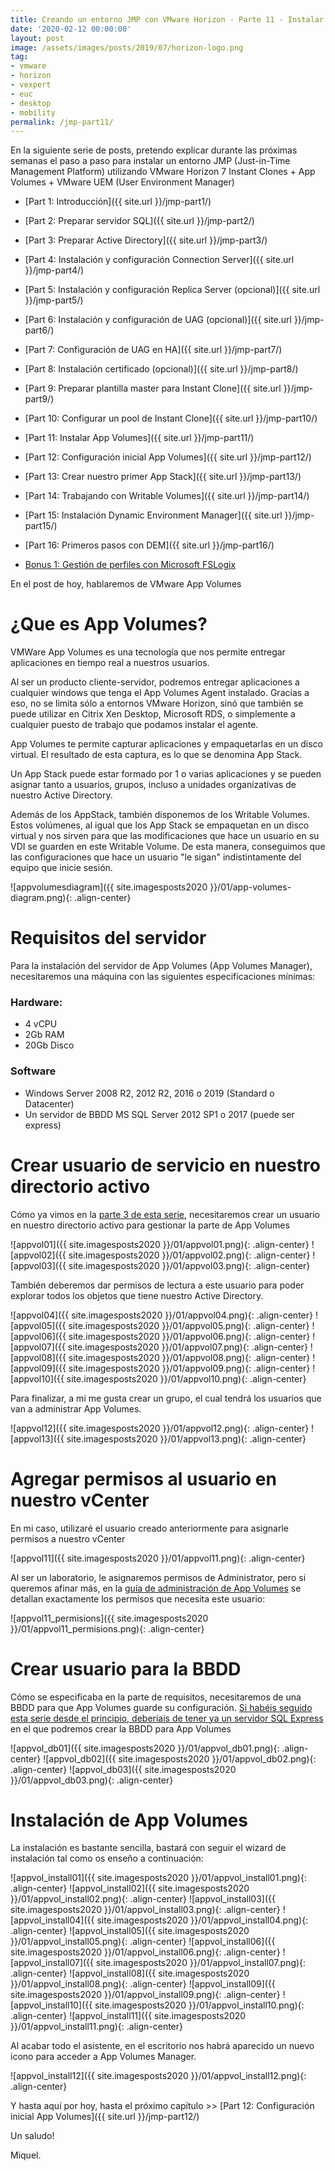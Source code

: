 ```yaml
---
title: Creando un entorno JMP con VMware Horizon - Parte 11 - Instalar App Volumes
date: '2020-02-12 00:00:00'
layout: post
image: /assets/images/posts/2019/07/horizon-logo.png
tag:
- vmware
- horizon
- vexpert
- euc
- desktop
- mobility
permalink: /jmp-part11/
---
```


En la siguiente serie de posts, pretendo explicar durante las próximas semanas el paso a paso para instalar un entorno JMP (Just-in-Time Management Platform) utilizando VMware Horizon 7 Instant Clones + App Volumes + VMware UEM (User Environment Manager) 

- [Part 1: Introducción]({{ site.url }}/jmp-part1/)
- [Part 2: Preparar servidor SQL]({{ site.url }}/jmp-part2/)
- [Part 3: Preparar Active Directory]({{ site.url }}/jmp-part3/)
- [Part 4: Instalación y configuración Connection Server]({{ site.url }}/jmp-part4/)
- [Part 5: Instalación y configuración Replica Server (opcional)]({{ site.url }}/jmp-part5/)
- [Part 6: Instalación y configuración de UAG (opcional)]({{ site.url }}/jmp-part6/)
- [Part 7: Configuración de UAG en HA]({{ site.url }}/jmp-part7/)
- [Part 8: Instalación certificado (opcional)]({{ site.url }}/jmp-part8/)
- [Part 9: Preparar plantilla master para Instant Clone]({{ site.url }}/jmp-part9/)
- [Part 10: Configurar un pool de Instant Clone]({{ site.url }}/jmp-part10/)
- [Part 11: Instalar App Volumes]({{ site.url }}/jmp-part11/)
- [Part 12: Configuración inicial App Volumes]({{ site.url }}/jmp-part12/)
- [Part 13: Crear nuestro primer App Stack]({{ site.url }}/jmp-part13/)
- [Part 14: Trabajando con Writable Volumes]({{ site.url }}/jmp-part14/)
- [Part 15: Instalación Dynamic Environment Manager]({{ site.url }}/jmp-part15/)
- [Part 16: Primeros pasos con DEM]({{ site.url }}/jmp-part16/)

- [Bonus 1: Gestión de perfiles con Microsoft FSLogix](https://miquelmariano.github.io/2021/08/18/gestion-de-perfiles-con-fslogix/)

En el post de hoy, hablaremos de VMware App Volumes

# ¿Que es App Volumes?

VMWare App Volumes es una tecnología que nos permite entregar aplicaciones en tiempo real a nuestros usuarios.

Al ser un producto cliente-servidor, podremos entregar aplicaciones a cualquier windows que tenga el App Volumes Agent instalado. Gracias a eso, no se limita sólo a entornos VMware Horizon, sinó que también se puede utilizar en Citrix Xen Desktop, Microsoft RDS, o simplemente a cualquier puesto de trabajo que podamos instalar el agente.

App Volumes te permite capturar aplicaciones y empaquetarlas en un disco virtual. El resultado de esta captura, es lo que se denomina App Stack.

Un App Stack puede estar formado por 1 o varias aplicaciones y se pueden asignar tanto a usuarios, grupos, incluso a unidades organizativas de nuestro Active Directory.

Además de los AppStack, también disponemos de los Writable Volumes. Estos volúmenes, al igual que los App Stack se empaquetan en un disco virtual y nos sirven para que las modificaciones que hace un usuario en su VDI se guarden en este Writable Volume. De esta manera, conseguimos que las configuraciones que hace un usuario "le sigan" indistintamente del equipo que inicie sesión.

![appvolumesdiagram]({{ site.imagesposts2020 }}/01/app-volumes-diagram.png){: .align-center}

# Requisitos del servidor

Para la instalación del servidor de App Volumes (App Volumes Manager), necesitaremos una máquina con las siguientes especificaciones mínimas:

### Hardware:

- 4 vCPU
- 2Gb RAM
- 20Gb Disco

### Software

- Windows Server 2008 R2, 2012 R2, 2016 o 2019 (Standard o Datacenter)
- Un servidor de BBDD MS SQL Server 2012 SP1 o 2017 (puede ser express)

# Crear usuario de servicio en nuestro directorio activo

Cómo ya vimos en la [parte 3 de esta serie](https://miquelmariano.github.io/jmp-part3/), necesitaremos crear un usuario en nuestro directorio activo para gestionar la parte de App Volumes

![appvol01]({{ site.imagesposts2020 }}/01/appvol01.png){: .align-center}
![appvol02]({{ site.imagesposts2020 }}/01/appvol02.png){: .align-center}
![appvol03]({{ site.imagesposts2020 }}/01/appvol03.png){: .align-center}

También deberemos dar permisos de lectura a este usuario para poder explorar todos los objetos que tiene nuestro Active Directory.

![appvol04]({{ site.imagesposts2020 }}/01/appvol04.png){: .align-center}
![appvol05]({{ site.imagesposts2020 }}/01/appvol05.png){: .align-center}
![appvol06]({{ site.imagesposts2020 }}/01/appvol06.png){: .align-center}
![appvol07]({{ site.imagesposts2020 }}/01/appvol07.png){: .align-center}
![appvol08]({{ site.imagesposts2020 }}/01/appvol08.png){: .align-center}
![appvol09]({{ site.imagesposts2020 }}/01/appvol09.png){: .align-center}
![appvol10]({{ site.imagesposts2020 }}/01/appvol10.png){: .align-center}

Para finalizar, a mi me gusta crear un grupo, el cual tendrá los usuarios que van a administrar App Volumes.

![appvol12]({{ site.imagesposts2020 }}/01/appvol12.png){: .align-center}
![appvol13]({{ site.imagesposts2020 }}/01/appvol13.png){: .align-center}

# Agregar permisos al usuario en nuestro vCenter

En mi caso, utilizaré el usuario creado anteriormente para asignarle permisos a nuestro vCenter

![appvol11]({{ site.imagesposts2020 }}/01/appvol11.png){: .align-center}

Al ser un laboratorio, le asignaremos permisos de Administrator, pero si queremos afinar más, en la [guía de administración de App Volumes](https://docs.vmware.com/en/VMware-App-Volumes/2.16/App-Volumes-Admin-Guide-216.pdf) se detallan exactamente los permisos que necesita este usuario:

![appvol11_permisions]({{ site.imagesposts2020 }}/01/appvol11_permisions.png){: .align-center}

# Crear usuario para la BBDD

Cómo se especificaba en la parte de requisitos, necesitaremos de una BBDD para que App Volumes guarde su configuración. [Si habéis seguido esta serie desde el principio, deberíais de tener ya un servidor SQL Express](https://miquelmariano.github.io/jmp-part2/) en el que podremos crear la BBDD para App Volumes

![appvol_db01]({{ site.imagesposts2020 }}/01/appvol_db01.png){: .align-center}
![appvol_db02]({{ site.imagesposts2020 }}/01/appvol_db02.png){: .align-center}
![appvol_db03]({{ site.imagesposts2020 }}/01/appvol_db03.png){: .align-center}

# Instalación de App Volumes

La instalación es bastante sencilla, bastará con seguir el wizard de instalación tal como os enseño a continuación:

![appvol_install01]({{ site.imagesposts2020 }}/01/appvol_install01.png){: .align-center}
![appvol_install02]({{ site.imagesposts2020 }}/01/appvol_install02.png){: .align-center}
![appvol_install03]({{ site.imagesposts2020 }}/01/appvol_install03.png){: .align-center}
![appvol_install04]({{ site.imagesposts2020 }}/01/appvol_install04.png){: .align-center}
![appvol_install05]({{ site.imagesposts2020 }}/01/appvol_install05.png){: .align-center}
![appvol_install06]({{ site.imagesposts2020 }}/01/appvol_install06.png){: .align-center}
![appvol_install07]({{ site.imagesposts2020 }}/01/appvol_install07.png){: .align-center}
![appvol_install08]({{ site.imagesposts2020 }}/01/appvol_install08.png){: .align-center}
![appvol_install09]({{ site.imagesposts2020 }}/01/appvol_install09.png){: .align-center}
![appvol_install10]({{ site.imagesposts2020 }}/01/appvol_install10.png){: .align-center}
![appvol_install11]({{ site.imagesposts2020 }}/01/appvol_install11.png){: .align-center}

Al acabar todo el asistente, en el escritorio nos habrá aparecido un nuevo icono para acceder a App Volumes Manager.

![appvol_install12]({{ site.imagesposts2020 }}/01/appvol_install12.png){: .align-center}

Y hasta aquí por hoy, hasta el próximo capítulo >> [Part 12: Configuración inicial App Volumes]({{ site.url }}/jmp-part12/)

Un saludo!

Miquel.


